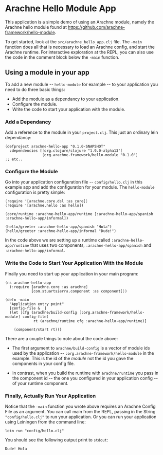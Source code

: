 # Arachne Hello Module App

This application is a simple demo of using an Arachne module, namely the Arachne hello module
found at https://github.com/arachne-framework/hello-module.

To get started, look at the `src/arachne_hello_app.clj` file. The `-main` function does all that is necessary to load an Arachne config, and start the Arachne runtime. For interactive exploration at the REPL, you can also use the code in the comment block below the `-main` function.


## Using a module in your app

To add a new module -- `hello-module` for example -- to your application you need to do three basic things:
* Add the module as a dependancy to your application.
* Configure the module.
* Write the code to start your application with the module.


### Add a Dependancy

Add a reference to the module in your `project.clj`. This just an ordinary lein dependancy:

    (defproject arachne-hello-app "0.1.0-SNAPSHOT"
      :dependencies [[org.clojure/clojure "1.9.0-alpha13"]
                     [org.arachne-framework/hello-module "0.1.0"]
    ;; etc..

### Configure the Module

Go into your application configuration file -- `config/hello.clj` in this example app
and add the configuration for your module. The `hello-module` configuration is pretty
simple:

    (require '[arachne.core.dsl :as core])
    (require '[arachne.hello :as hello])

    (core/runtime :arachne-hello-app/runtime [:arachne-hello-app/spanish :arachne-hello-app/informal])

    (hello/greeter :arachne-hello-app/spanish "Hola")
    (hello/greeter :arachne-hello-app/informal "Dude!")

In the code above we are setting up a runtime called `:arachne-hello-app/runtime` that uses
two components, `:arachne-hello-app/spanish` and `:arachne-hello-app/informal`.

### Write the Code to Start Your Application With the Module

Finally you need to start up your application in your main program:

    (ns arachne-hello-app
      (:require [arachne.core :as arachne]
                [com.stuartsierra.component :as component]))
    
    (defn -main
      "Application entry point"
      [config-file & _]
      (let [cfg (arachne/build-config [:org.arachne-framework/hello-module] config-file)
                 rt (arachne/runtime cfg :arachne-hello-app/runtime)]
    
        (component/start rt)))

There are a couple things to note about the code above:

 * The first argument to `arachne/build-config` 
is a vector of module ids used by the application -- `:org.arachne-framework/hello-module` in the example.
This is the id of the _module_ not the id you gave the components in your config file.

* In contrast, when you build the runtime with `arachne/runtime` you pass in the component id -- the
one you configured in your application config -- of your runtime component.


### Finally, Actually Run Your Application

Notice that the `-main` function you wrote above requires an Arachne Config File as an argument. You can call main from the REPL, passing in the String `"config/hello.clj"` to run your application. Or you can run your application using Leiningen from the command line:

`lein run "config/hello.clj"`

You should see the following output print to `stdout`:

`Dude!
Hola`
